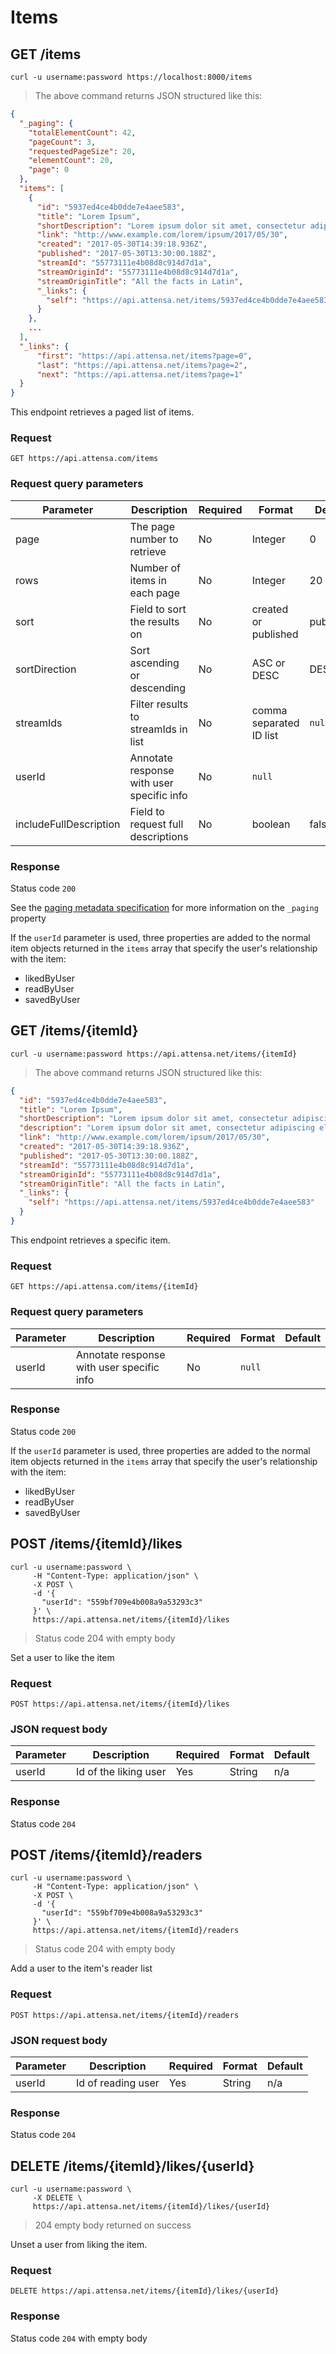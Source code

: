 # Items

## GET /items

```shell
curl -u username:password https://localhost:8000/items
```

> The above command returns JSON structured like this:

```json
{
  "_paging": {
    "totalElementCount": 42,
    "pageCount": 3,
    "requestedPageSize": 20,
    "elementCount": 20,
    "page": 0
  },
  "items": [
    {
      "id": "5937ed4ce4b0dde7e4aee583",
      "title": "Lorem Ipsum",
      "shortDescription": "Lorem ipsum dolor sit amet, consectetur adipiscing elit, sed do eiusmod tempor incididunt ut labore et dolore magna aliqua. Ut enim ad minim veniam, quis nostrud exercitation ullamco laboris nisi ut al",
      "link": "http://www.example.com/lorem/ipsum/2017/05/30",
      "created": "2017-05-30T14:39:18.936Z",
      "published": "2017-05-30T13:30:00.188Z",
      "streamId": "55773111e4b08d8c914d7d1a",
      "streamOriginId": "55773111e4b08d8c914d7d1a",
      "streamOriginTitle": "All the facts in Latin",
      "_links": {
        "self": "https://api.attensa.net/items/5937ed4ce4b0dde7e4aee583"
      }
    },
    ...
  ],
  "_links": {
      "first": "https://api.attensa.net/items?page=0",
      "last": "https://api.attensa.net/items?page=2",
      "next": "https://api.attensa.net/items?page=1"
  }
}
```

This endpoint retrieves a paged list of items.

### Request

`GET https://api.attensa.com/items`

### Request query parameters

Parameter | Description | Required | Format | Default
--------- | ----------- | -------- | ------ | -------
page | The page number to retrieve | No | Integer | 0
rows | Number of items in each page | No | Integer | 20
sort | Field to sort the results on | No | created or published | published
sortDirection | Sort ascending or descending | No | ASC or DESC | DESC
streamIds | Filter results to streamIds in list | No | comma separated ID list | `null`
userId | Annotate response with user specific info | No | `null`
includeFullDescription | Field to request full descriptions | No | boolean | false

### Response

Status code `200`

See the [paging metadata specification](#paging-format) for more information on the `_paging` property

If the `userId` parameter is used, three properties are added to the normal item objects returned in the `items` array that specify the user's relationship with the item: 

* likedByUser
* readByUser
* savedByUser

## GET /items/{itemId}

```shell
curl -u username:password https://api.attensa.net/items/{itemId}
```

> The above command returns JSON structured like this:

```json
{
  "id": "5937ed4ce4b0dde7e4aee583",
  "title": "Lorem Ipsum",
  "shortDescription": "Lorem ipsum dolor sit amet, consectetur adipiscing elit, sed do eiusmod tempor incididunt ut labore et dolore magna aliqua. Ut enim ad minim veniam, quis nostrud exercitation ullamco laboris nisi ut al",
  "description": "Lorem ipsum dolor sit amet, consectetur adipiscing elit, sed do eiusmod tempor incididunt ut labore et dolore magna aliqua. Ut enim ad minim veniam, quis nostrud exercitation ullamco laboris nisi ut aliquip ex ea commodo consequat. Duis aute irure dolor in reprehenderit in voluptate velit esse cillum dolore eu fugiat nulla pariatur. Excepteur sint occaecat cupidatat non proident, sunt in culpa qui officia deserunt mollit anim id est laborum.",
  "link": "http://www.example.com/lorem/ipsum/2017/05/30",
  "created": "2017-05-30T14:39:18.936Z",
  "published": "2017-05-30T13:30:00.188Z",
  "streamId": "55773111e4b08d8c914d7d1a",
  "streamOriginId": "55773111e4b08d8c914d7d1a",
  "streamOriginTitle": "All the facts in Latin",
  "_links": {
    "self": "https://api.attensa.net/items/5937ed4ce4b0dde7e4aee583"
  }
}
```

This endpoint retrieves a specific item.

### Request

`GET https://api.attensa.com/items/{itemId}`

### Request query parameters

Parameter | Description | Required | Format | Default
--------- | ----------- | -------- | ------ | -------
userId | Annotate response with user specific info | No | `null`

### Response

Status code `200`

If the `userId` parameter is used, three properties are added to the normal item objects returned in the `items` array that specify the user's relationship with the item: 

* likedByUser
* readByUser
* savedByUser

## POST /items/{itemId}/likes

```shell
curl -u username:password \
     -H "Content-Type: application/json" \
     -X POST \
     -d '{
       "userId": "559bf709e4b008a9a53293c3"
     }' \
     https://api.attensa.net/items/{itemId}/likes
```
> Status code 204 with empty body

Set a user to like the item

### Request

`POST https://api.attensa.net/items/{itemId}/likes`

### JSON request body

Parameter | Description | Required | Format | Default
--------- | ----------- | -------- | ------ | -------
userId | Id of the liking user | Yes | String | n/a

### Response

Status code `204`

## POST /items/{itemId}/readers

```shell
curl -u username:password \
     -H "Content-Type: application/json" \
     -X POST \
     -d '{
       "userId": "559bf709e4b008a9a53293c3"
     }' \
     https://api.attensa.net/items/{itemId}/readers
```
> Status code 204 with empty body

Add a user to the item's reader list

### Request

`POST https://api.attensa.net/items/{itemId}/readers`

### JSON request body

Parameter | Description | Required | Format | Default
--------- | ----------- | -------- | ------ | -------
userId | Id of reading user | Yes | String | n/a

### Response

Status code `204`

## DELETE /items/{itemId}/likes/{userId}

```shell
curl -u username:password \
     -X DELETE \
     https://api.attensa.net/items/{itemId}/likes/{userId}
```
> 204 empty body returned on success

Unset a user from liking the item.

### Request

`DELETE https://api.attensa.net/items/{itemId}/likes/{userId}`

### Response

Status code `204` with empty body


